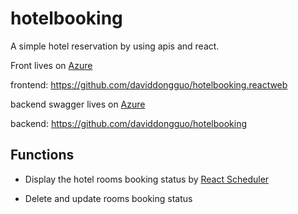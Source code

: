 # hotelbooking

A simple hotel reservation by using apis and react.

Front lives on [Azure](https://proud-stone-0f1f1d00f.azurestaticapps.net/)

frontend: <https://github.com/daviddongguo/hotelbooking.reactweb>

backend swagger lives on [Azure](https://davidwuhotelbooking.azurewebsites.net/swagger/index.html)

backend: <https://github.com/daviddongguo/hotelbooking>

## Functions

- Display the hotel rooms booking status by [React Scheduler](https://doc.daypilot.org/scheduler/react/)

- Delete and update rooms booking status
